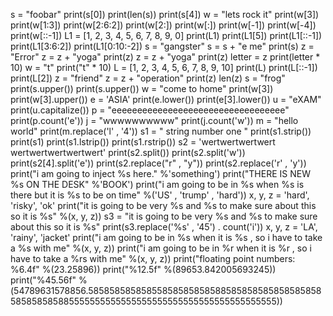 s = "foobar"
print(s[0])
print(len(s))
print(s[4])
w = "lets rock it"
print(w[3])
print(w[1:3])
print(w[2:6:2])
print(w[2:])
print(w[:])
print(w[-1])
print(w[-4])
print(w[::-1])
L1 = [1, 2, 3, 4, 5, 6, 7, 8, 9, 0]
print(L1)
print(L1[5])
print(L1[::-1])
print(L1[3:6:2])
print(L1[0:10:-2])
s = "gangster" 
s = s + "e me"
print(s)
z = "Error"
z = z + "yoga"
print(z)
z = z + "yoga"
print(z)
letter = z 
print(letter * 10)
w = "t"
print("t" * 10)
L = [1, 2, 3, 4, 5, 6, 7, 8, 9, 10]
print(L)
print(L[::-1])
print(L[2])
z = "friend"
z = z + "operation"
print(z)
len(z)
s = "frog"
print(s.upper())
print(s.upper())
w = "come to home"
print(w[3])
print(w[3].upper())
e  = 'ASIA'
print(e.lower())
print(e[3].lower())
u = "eXAM"
print(u.capitalize())
p = "eeeeeeeeeeeeeeeeeeeeeeeeeeeeeeeeee"
print(p.count('e'))
j = "wwwwwwwwww"
print(j.count('w'))
m = "hello world"
print(m.replace('l' , '4'))
s1 = "     string number one      "
print(s1.strip())
print(s1)
print(s1.lstrip())
print(s1.rstrip())
s2 = 'wertwertwertwert wertwertwertwertwert'
print(s2.split())
print(s2.split('w'))
print(s2[4].split('e'))
print(s2.replace("r" , "y"))
print(s2.replace('r' , 'y'))
print("i am going to inject %s here." %'something')
print("THERE IS NEW %s ON THE DESK" %'BOOK')
print("i am going to be in %s when %s is there but it is %s to be on time" %('US' , 'trump' , 'hard'))
x, y, z = 'hard', 'risky', 'ok'
print("it is going to be very %s and %s to make sure about this so it is %s" %(x, y, z))
s3 = "it is going to be very %s and %s to make sure about this so it is %s"
print(s3.replace('%s' , '45') . count('i'))
x, y, z = 'LA', 'rainy', 'jacket'
print("i am going to be in %s when it is %s , so i have to take a %s with me" %(x, y, z))
print("i am going to be in %r when it is %r , so i have to take a %rs with me" %(x, y, z))
print("floating point numbers: %6.4f" %(23.25896))
print("%12.5f" %(89653.842005693245))
print("%45.56f" %(54789631578856.58585858585855858585858588585858585858585858585858585885555555555555555555555555555555555555555))
